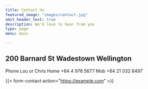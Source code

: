 ```yaml
---
title: Contact Us
featured_image: "images/contact.jpg"
omit_header_text: true
description: We'd love to hear from you
type: page
menu: main

---
```

200 Barnard St
Wadestown
Wellington
------
Phone Lou or Chris
Home +64 4 976 5677
Mob  +64 21 032 6497

{{< form-contact action="https://example.com"  >}}


